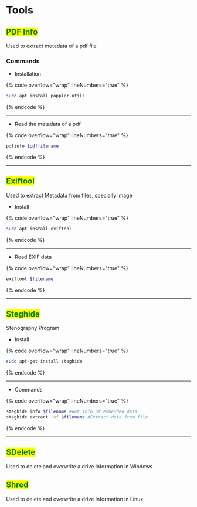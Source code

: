 # Tools

## <mark style="color:green;">PDF Info</mark>

Used to extract metadata of a pdf file

### Commands

* Installation

{% code overflow="wrap" lineNumbers="true" %}
```bash
sudo apt install poppler-utils
```
{% endcode %}

***

* Read the metadata of a pdf

{% code overflow="wrap" lineNumbers="true" %}
```bash
pdfinfo $pdffilename
```
{% endcode %}

***



## <mark style="color:green;">Exiftool</mark>

Used to extract Metadata from files, specially image

* Install

{% code overflow="wrap" lineNumbers="true" %}
```bash
sudo apt install exiftool
```
{% endcode %}

***

* Read EXIF data

{% code overflow="wrap" lineNumbers="true" %}
```bash
exiftool $filename
```
{% endcode %}

***



## <mark style="color:green;">Steghide</mark>

Stenography Program

* Install

{% code overflow="wrap" lineNumbers="true" %}
```bash
sudo apt-get install steghide
```
{% endcode %}

***

* Commands

{% code overflow="wrap" lineNumbers="true" %}
```bash
steghide info $filename #Get info of embedded data
steghide extract -sf $filename #Extract data from file
```
{% endcode %}

***



## <mark style="color:green;">SDelete</mark>

Used to delete and overwrite a drive information in Windows



## <mark style="color:green;">Shred</mark>

Used to delete and overwrite a drive information in Linux

